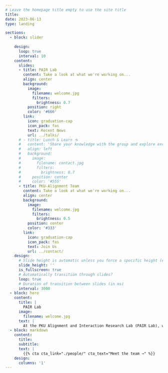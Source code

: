 ```yaml
---
# Leave the homepage title empty to use the site title
title:
date: 2023-06-13
type: landing

sections:
  - block: slider
    
    design:
      loop: true
      interval: 10
    content:
      slides:
      - title: PAIR Lab
        content: Take a look at what we're working on...
        align: center
        background:
          image:
            filename: welcome.jpg
            filters:
              brightness: 0.7
          position: right
          color: '#666'
        link:
          icon: graduation-cap
          icon_pack: fas
          text: Recent News
          url: ../talks/
      # - title: Lunch & Learn ☕️
      #   content: 'Share your knowledge with the group and explore exciting new topics together!'
      #   align: left
      #   background:
      #     image:
      #       filename: contact.jpg
      #       filters:
      #         brightness: 0.7
      #     position: center
      #     color: '#555'
      - title: PKU-Alignment Team
        content: Take a look at what we're working on...
        align: center
        background:
          image:
            filename: welcome.jpg
            filters:
              brightness: 0.5
          position: center
          color: '#333'
        link:
          icon: graduation-cap
          icon_pack: fas
          text: Join Us
          url: ../contact/
    design:
      # Slide height is automatic unless you force a specific height (e.g. '400px')
      slide_height: ''
      is_fullscreen: true
      # Automatically transition through slides?
      loop: true
      # Duration of transition between slides (in ms)
      interval: 3000
  - block: hero
    content:
      title: |
        PAIR Lab
      image:
        filename: welcome.jpg
      text: |
        At the PKU Alignment and Interaction Research Lab (PAIR Lab), we address the fundamental challenges in decision-making, strategic interactions, and value alignment within AGI. Our expertise encompasses reinforcement learning for refined decision-making, multi-agent systems and game theory for complex interactions, and RLHF techniques for secure AGI-human value alignment. Our integrative methodology aims to guide AGI development towards a safe, beneficial future in synchrony with humanity."
  - block: markdown
    content:
      title:
      subtitle:
      text: |
        {{% cta cta_link="./people/" cta_text="Meet the team →" %}}
    design:
      columns: '1'
---
```

